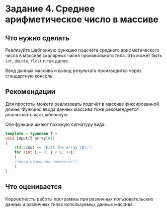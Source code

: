 # Задание 4. Среднее арифметическое число в массиве

## Что нужно сделать

Реализуйте шаблонную функцию подсчёта среднего арифметического числа в массиве скалярных чисел произвольного типа.
Это может быть `int`, `double`, `float` и так далее.

Ввод данных массива и вывод результата производится через стандартную консоль.

## Рекомендации

Для простоты можете реализовать подсчёт в массиве фиксированной длины.
Функцию ввода данных массива тоже рекомендуется реализовать как шаблонную.

Обе функции имеют похожую сигнатуру вида:

```C++
template < typename T >
void input(T array[8])
{
    std::cout << "Fill the array (8):";
    for (int i = 0; i < 8; ++i)
    {
    /*ввод отдельных элементов*/    
    }
}
```

## Что оценивается

Корректность работы программы при различных пользовательских данных и различных типах используемых данных массива.

